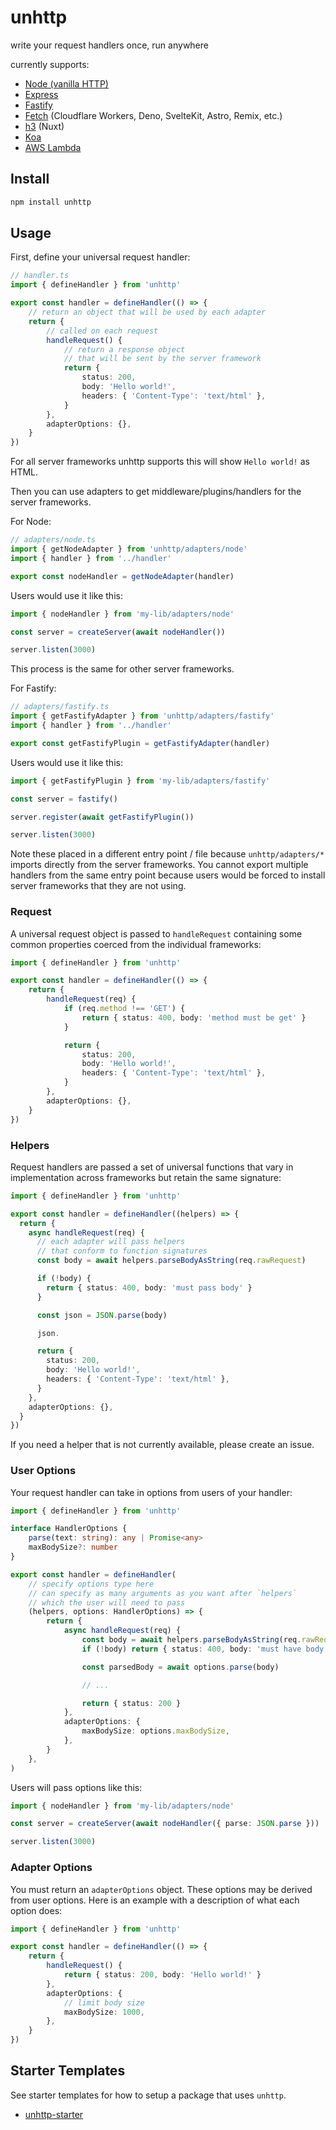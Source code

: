 # unhttp

write your request handlers once, run anywhere

currently supports:

- [Node (vanilla HTTP)](https://nodejs.org/api/http.html)
- [Express](https://expressjs.com/)
- [Fastify](https://www.fastify.io/)
- [Fetch](https://developer.mozilla.org/en-US/docs/Web/API/Fetch_API) (Cloudflare Workers, Deno, SvelteKit, Astro, Remix, etc.)
- [h3](https://github.com/unjs/h3) (Nuxt)
- [Koa](https://koajs.com/)
- [AWS Lambda](https://aws.amazon.com/lambda/)

## Install

```sh
npm install unhttp
```

## Usage

First, define your universal request handler:

```ts
// handler.ts
import { defineHandler } from 'unhttp'

export const handler = defineHandler(() => {
	// return an object that will be used by each adapter
	return {
		// called on each request
		handleRequest() {
			// return a response object
			// that will be sent by the server framework
			return {
				status: 200,
				body: 'Hello world!',
				headers: { 'Content-Type': 'text/html' },
			}
		},
		adapterOptions: {},
	}
})
```

For all server frameworks unhttp supports this will show `Hello world!` as HTML.

Then you can use adapters to get middleware/plugins/handlers for the server frameworks.

For Node:

```ts
// adapters/node.ts
import { getNodeAdapter } from 'unhttp/adapters/node'
import { handler } from '../handler'

export const nodeHandler = getNodeAdapter(handler)
```

Users would use it like this:

```ts
import { nodeHandler } from 'my-lib/adapters/node'

const server = createServer(await nodeHandler())

server.listen(3000)
```

This process is the same for other server frameworks.

For Fastify:

```ts
// adapters/fastify.ts
import { getFastifyAdapter } from 'unhttp/adapters/fastify'
import { handler } from '../handler'

export const getFastifyPlugin = getFastifyAdapter(handler)
```

Users would use it like this:

```ts
import { getFastifyPlugin } from 'my-lib/adapters/fastify'

const server = fastify()

server.register(await getFastifyPlugin())

server.listen(3000)
```

Note these placed in a different entry point / file because `unhttp/adapters/*` imports directly from the server frameworks. You cannot export multiple handlers from the same entry point because users would be forced to install server frameworks that they are not using.

### Request

A universal request object is passed to `handleRequest` containing some common properties coerced from the individual frameworks:

```ts
import { defineHandler } from 'unhttp'

export const handler = defineHandler(() => {
	return {
		handleRequest(req) {
			if (req.method !== 'GET') {
				return { status: 400, body: 'method must be get' }
			}

			return {
				status: 200,
				body: 'Hello world!',
				headers: { 'Content-Type': 'text/html' },
			}
		},
		adapterOptions: {},
	}
})
```

### Helpers

Request handlers are passed a set of universal functions that vary in implementation across frameworks but retain the same signature:

```ts
import { defineHandler } from 'unhttp'

export const handler = defineHandler((helpers) => {
  return {
    async handleRequest(req) {
      // each adapter will pass helpers
      // that conform to function signatures
      const body = await helpers.parseBodyAsString(req.rawRequest)

      if (!body) {
        return { status: 400, body: 'must pass body' }
      }

      const json = JSON.parse(body)

      json.

      return {
        status: 200,
        body: 'Hello world!',
        headers: { 'Content-Type': 'text/html' },
      }
    },
    adapterOptions: {},
  }
})
```

If you need a helper that is not currently available, please create an issue.

### User Options

Your request handler can take in options from users of your handler:

```ts
import { defineHandler } from 'unhttp'

interface HandlerOptions {
	parse(text: string): any | Promise<any>
	maxBodySize?: number
}

export const handler = defineHandler(
	// specify options type here
	// can specify as many arguments as you want after `helpers`
	// which the user will need to pass
	(helpers, options: HandlerOptions) => {
		return {
			async handleRequest(req) {
				const body = await helpers.parseBodyAsString(req.rawRequest)
				if (!body) return { status: 400, body: 'must have body' }

				const parsedBody = await options.parse(body)

				// ...

				return { status: 200 }
			},
			adapterOptions: {
				maxBodySize: options.maxBodySize,
			},
		}
	},
)
```

Users will pass options like this:

```ts
import { nodeHandler } from 'my-lib/adapters/node'

const server = createServer(await nodeHandler({ parse: JSON.parse }))

server.listen(3000)
```

### Adapter Options

You must return an `adapterOptions` object. These options may be derived from user options. Here is an example with a description of what each option does:

```ts
import { defineHandler } from 'unhttp'

export const handler = defineHandler(() => {
	return {
		handleRequest() {
			return { status: 200, body: 'Hello world!' }
		},
		adapterOptions: {
			// limit body size
			maxBodySize: 1000,
		},
	}
})
```

## Starter Templates

See starter templates for how to setup a package that uses `unhttp`.

- [unhttp-starter](examples/starter)
